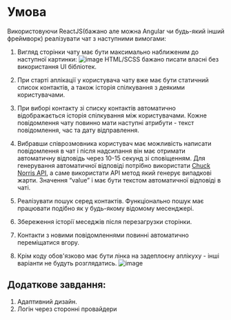 # Умова

Використовуючи ReaсtJS(бажано але можна Angular чи будь-який інший фреймворк) реалізувати чат з наступними вимогами:
1.	Вигляд сторінки чату має бути максимально наближеним до наступної картинки:
![image](https://user-images.githubusercontent.com/59195956/185992241-ce60cf96-3e73-4153-ad0f-ffb292e1b8f0.png)
HTML/SCSS бажано писати власні без використання UI бібліотек. 

2.	При старті аплікації у користувача чату вже має бути статичний список контактів, а також історія спілкування з деякими користувачами.
3.	При виборі контакту зі списку контактів автоматично відображається історія спілкування між користувачами. Кожне повідомлення чату повинно мати наступні атрибути - текст повідомлення, час та дату відправлення. 
4.	Вибравши співрозмовника користувач має можливість написати повідомлення в чат і після надсилання він має отримати автоматичну відповідь через 10-15 секунд зі сповіщенням. Для генерування автоматичної відповіді потрібно використати [Chuck Norris API](https://api.chucknorris.io/), а саме використати API метод який генерує випадкові жарти. Значення “value” і має бути текстом автоматичної відповіді в чаті. 
5.	Реалізувати пошук серед контактів. Функціонально пошук має працювати подібно як у будь-якому відомому месенджері.
6.	Збереження історії меседжів після перезагрузки сторінки.
7.	Контакти з новими повідомленнями повинні автоматично переміщатися вгору.
8.	Крім коду обов'язково має бути лінка на задеплоєну аплікуху - інші варіанти не будуть розглядатись.
![image](https://user-images.githubusercontent.com/59195956/185992650-fa2efc2b-0252-4d65-a104-ef6ad4c701a0.png)

## Додаткове завдання:

1.	Адаптивний дизайн.
2.	Логін через сторонні провайдери 

